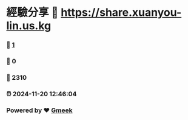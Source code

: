 # 經驗分享 :link: https://share.xuanyou-lin.us.kg
### :page_facing_up: [1](https://share.xuanyou-lin.us.kg/tag.html) 
### :speech_balloon: 0 
### :hibiscus: 2310 
### :alarm_clock: 2024-11-20 12:46:04 
### Powered by :heart: [Gmeek](https://github.com/Meekdai/Gmeek)
